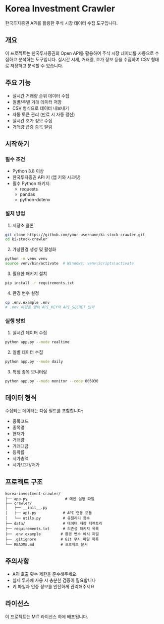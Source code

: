 # Korea Investment Crawler

한국투자증권 API를 활용한 주식 시장 데이터 수집 도구입니다.

## 개요

이 프로젝트는 한국투자증권의 Open API를 활용하여 주식 시장 데이터를 자동으로 수집하고 분석하는 도구입니다. 실시간 시세, 거래량, 호가 정보 등을 수집하여 CSV 형태로 저장하고 분석할 수 있습니다.

## 주요 기능

- 실시간 거래량 순위 데이터 수집
- 일별/주별 거래 데이터 저장
- CSV 형식으로 데이터 내보내기
- 자동 토큰 관리 (만료 시 자동 갱신)
- 실시간 호가 정보 수집
- 거래량 급증 종목 알림

## 시작하기

### 필수 조건

- Python 3.8 이상
- 한국투자증권 API 키 (앱 키와 시크릿)
- 필수 Python 패키지:
  - requests
  - pandas
  - python-dotenv

### 설치 방법

1. 저장소 클론
```bash
git clone https://github.com/your-username/ki-stock-crawler.git
cd ki-stock-crawler
```

2. 가상환경 생성 및 활성화
```bash
python -m venv venv
source venv/bin/activate  # Windows: venv\Scripts\activate
```

3. 필요한 패키지 설치
```bash
pip install -r requirements.txt
```

4. 환경 변수 설정
```bash
cp .env.example .env
# .env 파일을 열어 API_KEY와 API_SECRET 입력
```

### 실행 방법

1. 실시간 데이터 수집
```bash
python app.py --mode realtime
```

2. 일별 데이터 수집
```bash
python app.py --mode daily
```

3. 특정 종목 모니터링
```bash
python app.py --mode monitor --code 005930
```

## 데이터 형식

수집되는 데이터는 다음 필드를 포함합니다:
- 종목코드
- 종목명
- 현재가
- 거래량
- 거래대금
- 등락률
- 시가총액
- 시가/고가/저가

## 프로젝트 구조

```
korea-investment-crawler/
├── app.py                 # 메인 실행 파일
├── crawler/
│   ├── __init__.py
│   ├── api.py            # API 연동 모듈
│   └── utils.py          # 유틸리티 함수
├── data/                 # 데이터 저장 디렉토리
├── requirements.txt      # 의존성 패키지 목록
├── .env.example         # 환경 변수 예시 파일
├── .gitignore           # Git 무시 파일 목록
└── README.md            # 프로젝트 문서
```

## 주의사항

- API 호출 횟수 제한을 준수해주세요
- 실제 투자에 사용 시 충분한 검증이 필요합니다
- 키 파일과 인증 정보를 안전하게 관리해주세요

## 라이선스

이 프로젝트는 MIT 라이선스 하에 배포됩니다.
